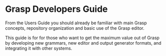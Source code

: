 # Grasp Developers Guide

From the Users Guide you should already be familiar with main Grasp concepts, repository organization and basic use of the Grasp editor.

This guide is for for those who want to get the maximum value out of Grasp by developing new grammars, new editor and output generator formats, and integrating it with other systems.
